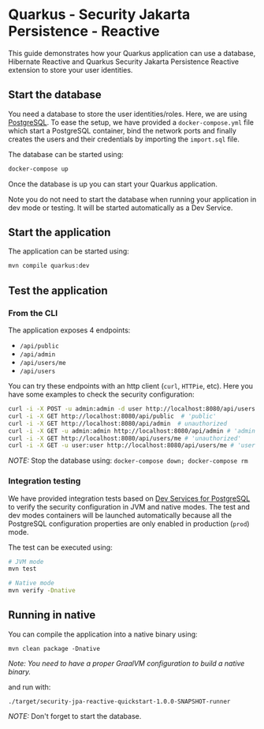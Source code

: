 Quarkus - Security Jakarta Persistence - Reactive
========================

This guide demonstrates how your Quarkus application can use a database, Hibernate Reactive 
and Quarkus Security Jakarta Persistence Reactive extension to store your user identities.

## Start the database

You need a database to store the user identities/roles. Here, we are using [PostgreSQL](https://www.postgresql.org).
To ease the setup, we have provided a `docker-compose.yml` file which start a PostgreSQL container, bind the network ports
and finally creates the users and their credentials by importing the `import.sql` file.

The database can be started using:
 ```bash
 docker-compose up
 ```  

Once the database is up you can start your Quarkus application.

Note you do not need to start the database when running your application in dev mode or testing. It will be started automatically as a Dev Service.

## Start the application

The application can be started using: 

```bash
mvn compile quarkus:dev
```  

## Test the application

### From  the CLI
The application exposes 4 endpoints:

* `/api/public`
* `/api/admin`
* `/api/users/me`
* `/api/users`

You can try these endpoints with an http client (`curl`, `HTTPie`, etc).
Here you have some examples to check the security configuration:

```bash
curl -i -X POST -u admin:admin -d user http://localhost:8080/api/users # create 'user'
curl -i -X GET http://localhost:8080/api/public  # 'public'
curl -i -X GET http://localhost:8080/api/admin  # unauthorized
curl -i -X GET -u admin:admin http://localhost:8080/api/admin # 'admin'
curl -i -X GET http://localhost:8080/api/users/me # 'unauthorized'
curl -i -X GET -u user:user http://localhost:8080/api/users/me # 'user'
```

_NOTE:_ Stop the database using: `docker-compose down; docker-compose rm`

### Integration testing

We have provided integration tests based on [Dev Services for PostgreSQL](https://quarkus.io/guides/dev-services#databases) to verify the security configuration in JVM and native modes. The test and dev modes containers will be launched automatically because all the PostgreSQL configuration properties are only enabled in production (`prod`) mode.


The test can be executed using: 

```bash
# JVM mode
mvn test

# Native mode
mvn verify -Dnative
```

## Running in native

You can compile the application into a native binary using:

`mvn clean package -Dnative`

_Note: You need to have a proper GraalVM configuration to build a native binary._

and run with:

`./target/security-jpa-reactive-quickstart-1.0.0-SNAPSHOT-runner` 

_NOTE:_ Don't forget to start the database.
